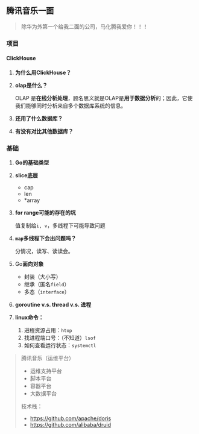 ## 腾讯音乐一面

> 除华为外第一个给我二面的公司，马化腾我爱你！！！



### 项目

#### ClickHouse

1. **为什么用ClickHouse？**

2. **olap是什么？**

   OLAP 是**在线分析处理**，顾名思义就是OLAP是**用于数据分析**的；因此，它使我们能够同时分析来自多个数据库系统的信息。

3. **还用了什么数据库？**

4. **有没有对比其他数据库？**



### 基础

1. **Go的基础类型**

2. **slice底层**

   - cap
   - len
   - *array

3. **for range可能的存在的坑**

   值复制给`i, v`，多线程下可能导致问题

4. **`map`多线程下会出问题吗？**

   分情况，读写、读读会。

5. Go**面向对象**

   - 封装（大小写）
   - 继承（匿名`field`）
   - 多态（`interface`）

6. **goroutine v.s. thread v.s. 进程**

7. **linux命令：**

   1. 进程资源占用：`htop`
   2. 找进程端口号：（不知道）`lsof`
   3. 如何查看运行状态：`systemctl`



> 腾讯音乐（运维平台）
>
> - 运维支持平台
> - 脚本平台
> - 容器平台
> - 大数据平台
>
> 技术栈：
>
> - https://github.com/apache/doris
> - https://github.com/alibaba/druid